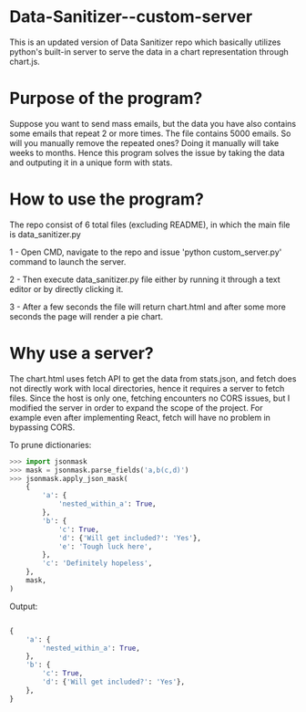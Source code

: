 # Data-Sanitizer--custom-server
This is an updated version of Data Sanitizer repo which basically utilizes python's built-in server to serve the data in a chart representation through chart.js.

# Purpose of the program?
Suppose you want to send mass emails, but the data you have also contains some emails that repeat 2 or more times. The file contains 5000 emails. So will 
you manually remove the repeated ones? Doing it manually will take weeks to months. Hence this program solves the issue by taking the data and outputing it in a 
unique form with stats. 

# How to use the program?
The repo consist of 6 total files (excluding README), in which the main file is data_sanitizer.py

1 - Open CMD, navigate to the repo and issue 'python custom_server.py' command to launch the server.

2 - Then execute data_sanitizer.py file either by running it through a text editor or by directly clicking it.

3 - After a few seconds the file will return chart.html and after some more seconds the page will render a pie chart. 

# Why use a server?
The chart.html uses fetch API to get the data from stats.json, and fetch does not directly work with local directories, hence it requires a server to fetch files. 
Since the host is only one, fetching encounters no CORS issues, but I modified the server in order to expand the scope of the project. For example even after implementing React, fetch will have no problem in bypassing CORS.

To prune dictionaries:

```py
>>> import jsonmask
>>> mask = jsonmask.parse_fields('a,b(c,d)')
>>> jsonmask.apply_json_mask(
    {
        'a': {
            'nested_within_a': True,
        },
        'b': {
            'c': True,
            'd': {'Will get included?': 'Yes'},
            'e': 'Tough luck here',
        },
        'c': 'Definitely hopeless',
    },
    mask,
)
```
Output:
```py

{
    'a': {
        'nested_within_a': True,
    },
    'b': {
        'c': True,
        'd': {'Will get included?': 'Yes'},
    },
}
```
